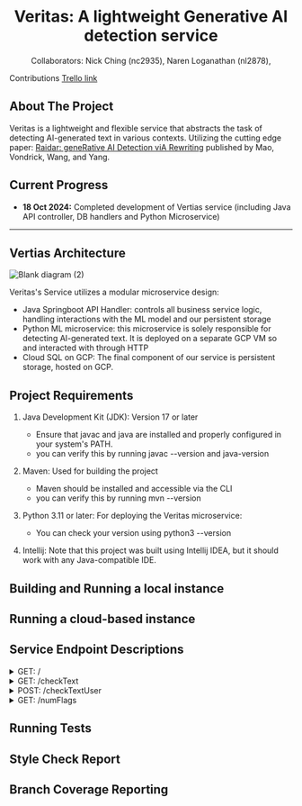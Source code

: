 <h1 align="center">Veritas: A lightweight Generative AI detection service</h1>
<p align="center">
Collaborators: Nick Ching (nc2935), Naren Loganathan (nl2878), 
  
Contributions
[Trello link](https://trello.com/invite/b/6702d91258eab0e42ba8174c/ATTId2e43923e75399a4283c25456224c3a27CF0F058/pineapple-veritas)

</p>


## **About The Project**

Veritas is a lightweight and flexible service that abstracts the task of detecting AI-generated text in various contexts. Utilizing the cutting edge paper: [Raidar: geneRative AI Detection viA Rewriting](https://arxiv.org/pdf/2401.12970) published by Mao, Vondrick, Wang, and Yang. 



## **Current Progress**
  - **18 Oct 2024:** Completed development of Vertias service (including Java API controller, DB handlers and Python Microservice)


---

## **Vertias Architecture**

![Blank diagram (2)](https://github.com/user-attachments/assets/bc7b328e-5428-48c5-be8a-d493eaf83da6)


Veritas's Service utilizes a modular microservice design:
- Java Springboot API Handler: controls all business service logic, handling interactions with the ML model and our persistent storage
- Python ML microservice: this microservice is solely responsible for detecting AI-generated text. It is deployed on a separate GCP VM so and interacted with through HTTP
- Cloud SQL on GCP: The final component of our service is persistent storage, hosted on GCP. 



## **Project Requirements** 
1. Java Development Kit (JDK): Version 17 or later
   - Ensure that javac and java are installed and properly configured in your system's PATH.
   - you can verify this by running javac --version and java-version

2. Maven: Used for building the project
   - Maven should be installed and accessible via the CLI
   - you can verify this by running mvn --version
  
4. Python 3.11 or later: For deploying the Veritas microservice:
   - You can check your version using python3 --version
  
5. Intellij: Note that this project was built using Intellij IDEA, but it should work with any Java-compatible IDE. 


## **Building and Running a local instance** 



## **Running a cloud-based instance** 


## **Service Endpoint Descriptions**


<details>
<summary>GET: /</summary>
  <li>Purpose: Debugging function to ensure our API is connected. </li>
  <li>Expected Parameters: N/A</li>
  <li>Expected Output: HTTP OK, "Welcome to Veritas!" string</li>
</details>

<details>
<summary>GET: /checkText</summary>
  <li>Purpose: Simply determine if an independent piece of text is generated by AI</li>
  <li>Expected Parameters: String text</li>
  <li>Expected Output: HTTP OK Status with JSON containing a boolean true or false value</li>
  <li>Upon Failure: HTTP OK Status with JSON containing a boolean true or false value</li>

</details>

<details>
<summary>POST: /checkTextUser</summary>
  <li>Purpose: Debugging function to ensure our API is connected. </li>
  <li>Expected Parameters: N/A</li>
  <li>Expected Output: HTTP OK, "Welcome to Veritas!" string</li>
</details>

<details>
<summary>GET: /numFlags</summary>
  <li>Purpose: Debugging function to ensure our API is connected. </li>
  <li>Expected Parameters: N/A</li>
  <li>Expected Output: HTTP OK, "Welcome to Veritas!" string</li>
</details>


## **Running Tests**



## **Style Check Report** 


## **Branch Coverage Reporting**
